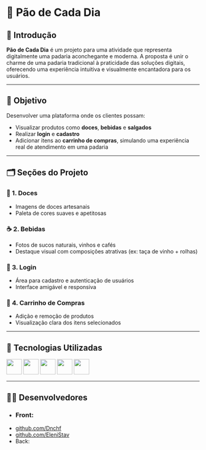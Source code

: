 # 🥖 Pão de Cada Dia

## 🧵 Introdução  
**Pão de Cada Dia** é um projeto para uma atividade que representa digitalmente uma padaria aconchegante e moderna. A proposta é unir o charme de uma padaria tradicional à praticidade das soluções digitais, oferecendo uma experiência intuitiva e visualmente encantadora para os usuários.

---

## 🎯 Objetivo  
Desenvolver uma plataforma onde os clientes possam:

- Visualizar produtos como **doces**, **bebidas** e **salgados**
- Realizar **login** e **cadastro**
- Adicionar itens ao **carrinho de compras**, simulando uma experiência real de atendimento em uma padaria

---

## 🗂️ Seções do Projeto

### 🍰 1. Doces  
- Imagens de doces artesanais  
- Paleta de cores suaves e apetitosas  

### ☕ 2. Bebidas  
- Fotos de sucos naturais, vinhos e cafés  
- Destaque visual com composições atrativas (ex: taça de vinho + rolhas)  

### 🔐 3. Login  
- Área para cadastro e autenticação de usuários  
- Interface amigável e responsiva  

### 🛒 4. Carrinho de Compras  
- Adição e remoção de produtos  
- Visualização clara dos itens selecionados  

---

## 🧰 Tecnologias Utilizadas 
<img src="https://img.shields.io/badge/-Html5-76240e?style=flat&logo=Html5" height="40"/> <img src="https://img.shields.io/badge/-Css3-00009b?style=flat&logo=Css3" height="40"/> <img src="https://img.shields.io/badge/-VS%20Code-007ACC?style=flat&logo=visual-studio-code" height="40"/> <img src="https://img.shields.io/badge/-JavaScript-ffae19?style=flat&logo=JavaScript" height="40 "/>  <img src="https://img.shields.io/badge/-PHP-004085?style=flat&logo=PHP" height="40 "/>


---

## 👩‍💻 Desenvolvedores 
- <h3>Front:</h3> 
 - [github.com/Dnchf](https://github.com/Dnchf)
 - [github.com/EleniStav](https://github.com/EleniStav)
- Back:


